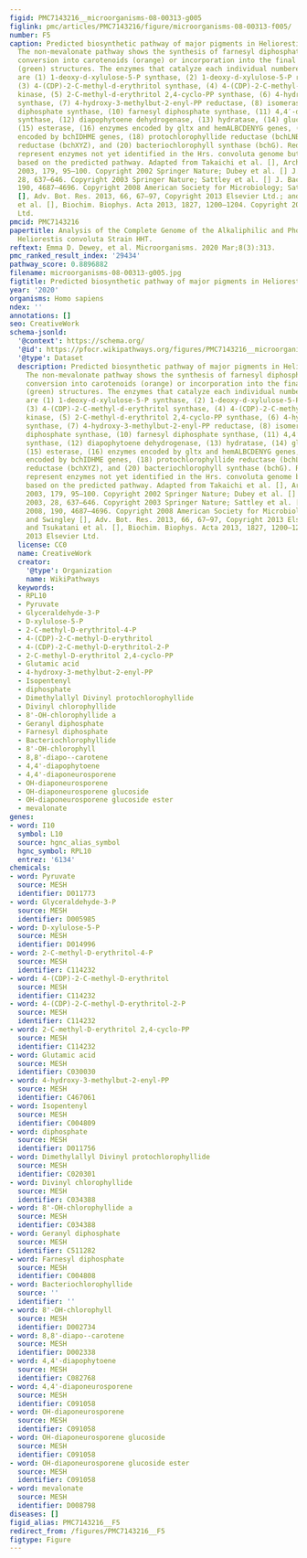 ```yaml
---
figid: PMC7143216__microorganisms-08-00313-g005
figlink: pmc/articles/PMC7143216/figure/microorganisms-08-00313-f005/
number: F5
caption: Predicted biosynthetic pathway of major pigments in Heliorestis convoluta.
  The non-mevalonate pathway shows the synthesis of farnesyl diphosphate for either
  conversion into carotenoids (orange) or incorporation into the final chlorophyll
  (green) structures. The enzymes that catalyze each individual numbered reaction
  are (1) 1-deoxy-d-xylulose-5-P synthase, (2) 1-deoxy-d-xylulose-5-P reductoisomerase,
  (3) 4-(CDP)-2-C-methyl-d-erythritol synthase, (4) 4-(CDP)-2-C-methyl-d-erythritol
  kinase, (5) 2-C-methyl-d-erythritol 2,4-cyclo-PP synthase, (6) 4-hydroxy-3-methylbut-2-enyl-PP
  synthase, (7) 4-hydroxy-3-methylbut-2-enyl-PP reductase, (8) isomerase, (9) geranyl
  diphosphate synthase, (10) farnesyl diphosphate synthase, (11) 4,4′-diapophytoene
  synthase, (12) diapophytoene dehydrogenase, (13) hydratase, (14) glucosyl transferase,
  (15) esterase, (16) enzymes encoded by gltx and hemALBCDENYG genes, (17) enzymes
  encoded by bchIDHME genes, (18) protochlorophyllide reductase (bchLNB), (19) chlorophyllide
  reductase (bchXYZ), and (20) bacteriochlorophyll synthase (bchG). Red, boxed numbers
  represent enzymes not yet identified in the Hrs. convoluta genome but are proposed
  based on the predicted pathway. Adapted from Takaichi et al. [], Arch. Microbiol.
  2003, 179, 95–100. Copyright 2002 Springer Nature; Dubey et al. [] J. Biosci. 2003,
  28, 637–646. Copyright 2003 Springer Nature; Sattley et al. [] J. Bacteriol. 2008,
  190, 4687–4696. Copyright 2008 American Society for Microbiology; Sattley and Swingley
  [], Adv. Bot. Res. 2013, 66, 67–97, Copyright 2013 Elsevier Ltd.; and Tsukatani
  et al. [], Biochim. Biophys. Acta 2013, 1827, 1200–1204. Copyright 2013 Elsevier
  Ltd.
pmcid: PMC7143216
papertitle: Analysis of the Complete Genome of the Alkaliphilic and Phototrophic Firmicute
  Heliorestis convoluta Strain HHT.
reftext: Emma D. Dewey, et al. Microorganisms. 2020 Mar;8(3):313.
pmc_ranked_result_index: '29434'
pathway_score: 0.8896882
filename: microorganisms-08-00313-g005.jpg
figtitle: Predicted biosynthetic pathway of major pigments in Heliorestis convoluta
year: '2020'
organisms: Homo sapiens
ndex: ''
annotations: []
seo: CreativeWork
schema-jsonld:
  '@context': https://schema.org/
  '@id': https://pfocr.wikipathways.org/figures/PMC7143216__microorganisms-08-00313-g005.html
  '@type': Dataset
  description: Predicted biosynthetic pathway of major pigments in Heliorestis convoluta.
    The non-mevalonate pathway shows the synthesis of farnesyl diphosphate for either
    conversion into carotenoids (orange) or incorporation into the final chlorophyll
    (green) structures. The enzymes that catalyze each individual numbered reaction
    are (1) 1-deoxy-d-xylulose-5-P synthase, (2) 1-deoxy-d-xylulose-5-P reductoisomerase,
    (3) 4-(CDP)-2-C-methyl-d-erythritol synthase, (4) 4-(CDP)-2-C-methyl-d-erythritol
    kinase, (5) 2-C-methyl-d-erythritol 2,4-cyclo-PP synthase, (6) 4-hydroxy-3-methylbut-2-enyl-PP
    synthase, (7) 4-hydroxy-3-methylbut-2-enyl-PP reductase, (8) isomerase, (9) geranyl
    diphosphate synthase, (10) farnesyl diphosphate synthase, (11) 4,4′-diapophytoene
    synthase, (12) diapophytoene dehydrogenase, (13) hydratase, (14) glucosyl transferase,
    (15) esterase, (16) enzymes encoded by gltx and hemALBCDENYG genes, (17) enzymes
    encoded by bchIDHME genes, (18) protochlorophyllide reductase (bchLNB), (19) chlorophyllide
    reductase (bchXYZ), and (20) bacteriochlorophyll synthase (bchG). Red, boxed numbers
    represent enzymes not yet identified in the Hrs. convoluta genome but are proposed
    based on the predicted pathway. Adapted from Takaichi et al. [], Arch. Microbiol.
    2003, 179, 95–100. Copyright 2002 Springer Nature; Dubey et al. [] J. Biosci.
    2003, 28, 637–646. Copyright 2003 Springer Nature; Sattley et al. [] J. Bacteriol.
    2008, 190, 4687–4696. Copyright 2008 American Society for Microbiology; Sattley
    and Swingley [], Adv. Bot. Res. 2013, 66, 67–97, Copyright 2013 Elsevier Ltd.;
    and Tsukatani et al. [], Biochim. Biophys. Acta 2013, 1827, 1200–1204. Copyright
    2013 Elsevier Ltd.
  license: CC0
  name: CreativeWork
  creator:
    '@type': Organization
    name: WikiPathways
  keywords:
  - RPL10
  - Pyruvate
  - Glyceraldehyde-3-P
  - D-xylulose-5-P
  - 2-C-methyl-D-erythritol-4-P
  - 4-(CDP)-2-C-methyl-D-erythritol
  - 4-(CDP)-2-C-methyl-D-erythritol-2-P
  - 2-C-methyl-D-erythritol 2,4-cyclo-PP
  - Glutamic acid
  - 4-hydroxy-3-methylbut-2-enyl-PP
  - Isopentenyl
  - diphosphate
  - Dimethylallyl Divinyl protochlorophyllide
  - Divinyl chlorophyllide
  - 8'-OH-chlorophyllide a
  - Geranyl diphosphate
  - Farnesyl diphosphate
  - Bacteriochlorophyllide
  - 8'-OH-chlorophyll
  - 8,8'-diapo--carotene
  - 4,4'-diapophytoene
  - 4,4'-diaponeurosporene
  - OH-diaponeurosporene
  - OH-diaponeurosporene glucoside
  - OH-diaponeurosporene glucoside ester
  - mevalonate
genes:
- word: I10
  symbol: L10
  source: hgnc_alias_symbol
  hgnc_symbol: RPL10
  entrez: '6134'
chemicals:
- word: Pyruvate
  source: MESH
  identifier: D011773
- word: Glyceraldehyde-3-P
  source: MESH
  identifier: D005985
- word: D-xylulose-5-P
  source: MESH
  identifier: D014996
- word: 2-C-methyl-D-erythritol-4-P
  source: MESH
  identifier: C114232
- word: 4-(CDP)-2-C-methyl-D-erythritol
  source: MESH
  identifier: C114232
- word: 4-(CDP)-2-C-methyl-D-erythritol-2-P
  source: MESH
  identifier: C114232
- word: 2-C-methyl-D-erythritol 2,4-cyclo-PP
  source: MESH
  identifier: C114232
- word: Glutamic acid
  source: MESH
  identifier: C030030
- word: 4-hydroxy-3-methylbut-2-enyl-PP
  source: MESH
  identifier: C467061
- word: Isopentenyl
  source: MESH
  identifier: C004809
- word: diphosphate
  source: MESH
  identifier: D011756
- word: Dimethylallyl Divinyl protochlorophyllide
  source: MESH
  identifier: C020301
- word: Divinyl chlorophyllide
  source: MESH
  identifier: C034388
- word: 8'-OH-chlorophyllide a
  source: MESH
  identifier: C034388
- word: Geranyl diphosphate
  source: MESH
  identifier: C511282
- word: Farnesyl diphosphate
  source: MESH
  identifier: C004808
- word: Bacteriochlorophyllide
  source: ''
  identifier: ''
- word: 8'-OH-chlorophyll
  source: MESH
  identifier: D002734
- word: 8,8'-diapo--carotene
  source: MESH
  identifier: D002338
- word: 4,4'-diapophytoene
  source: MESH
  identifier: C082768
- word: 4,4'-diaponeurosporene
  source: MESH
  identifier: C091058
- word: OH-diaponeurosporene
  source: MESH
  identifier: C091058
- word: OH-diaponeurosporene glucoside
  source: MESH
  identifier: C091058
- word: OH-diaponeurosporene glucoside ester
  source: MESH
  identifier: C091058
- word: mevalonate
  source: MESH
  identifier: D008798
diseases: []
figid_alias: PMC7143216__F5
redirect_from: /figures/PMC7143216__F5
figtype: Figure
---
```

